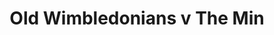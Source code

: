 ---
year: "1992"
serialNumber: "0153" 
game: "Old Wimbledonians"
title: "Old Wimbledonians v The Min"
gameLocation: "Old Wimbledonians"
gameDate: "/1992"
shortReport: ""
result: ""
resultType: ""
type: "game"
---